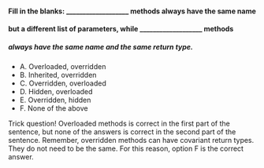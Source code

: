 #### Fill in the blanks: ___________________ methods always have the same name
#### but a different list of parameters, while ___________________ methods
##### always have the same name and the same return type.
* A. Overloaded, overridden
* B. Inherited, overridden
* C. Overridden, overloaded
* D. Hidden, overloaded
* E. Overridden, hidden
* F. None of the above

Trick question! Overloaded methods is correct in the first part of the sentence,
but none of the answers is correct in the second part of the sentence.
Remember, overridden methods can have covariant return types.
They do not need to be the same. For this reason, option F is the correct answer.